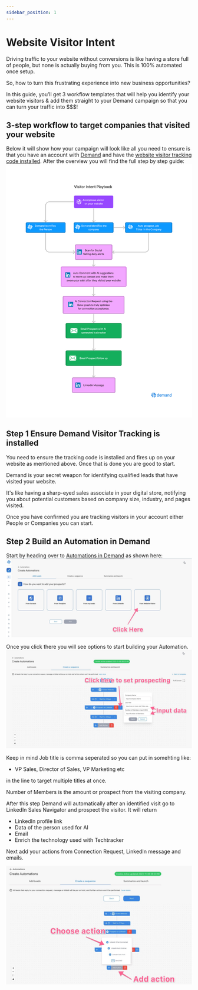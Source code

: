 ```yaml
---
sidebar_position: 1
---
```


# Website Visitor Intent
Driving traffic to your website without conversions is like having a store full of people, but none is actually buying from you. This is 100% automated once setup.

So, how to turn this frustrating experience into new business opportunities?

In this guide, you’ll get 3 workflow templates that will help you identify your website visitors & add them straight to your Demand campaign so that you can turn your traffic into $$$!

## 3-step workflow to target companies that visited your website

Below it will show how your campaign will look like all you need to ensure is that you have an account with [Demand](https://app.useemand.com) and have the [website visitor tracking code installed](https://app.usedemand.com).
After the overview you will find the full step by step guide:
![AI visitor Automation](./img/visited.png)


## Step 1 Ensure Demand Visitor Tracking is installed 

You need to ensure the tracking code is installed and fires up on your website as mentioned above. Once that is done you are good to start.

Demand is your secret weapon for identifying qualified leads that have visited your website.

It's like having a sharp-eyed sales associate in your digital store, notifying you about potential customers based on company size, industry, and pages visited.

Once you have confirmed you are tracking visitors in your account either People or Companies you can start.

## Step 2 Build an Automation in Demand

Start by heading over to [Automations in Demand](https://app.useemand.com/automation/create/) as shown here:
![AI visitor Automation step 1](./img/step1.jpg)

Once you click there you will see options to start building your Automation.
![AI visitor Automation step 2](./img/step2.jpg)

Keep in mind Job title is comma seperated so you can put in somehting like:
- VP Sales, Director of Sales, VP Marketing etc 

in the line to target multiple titles at once.

Number of Members is the amount or prospect from the visiting company.

After this step Demand will automatically after an identified visit go to LinkedIn Sales Navigator and prospect the visitor. 
It will return 
- LinkedIn profile link
- Data of the person used for AI
- Email
- Enrich the technology used with Techtracker

Next add your actions from Connection Request, LinkedIn message and emails.

![AI visitor Automation step 3](./img/step3.jpg)
